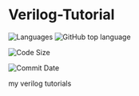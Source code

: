 # Verilog-Tutorial 
![Languages](https://img.shields.io/github/languages/count/aungtunlinn1992/Verilog-Tutorial?style=social)
![GitHub top language](https://img.shields.io/github/languages/top/aungtunlinn1992/Verilog-Tutorial)

![Code Size](https://img.shields.io/github/languages/code-size/aungtunlinn1992/Verilog-Tutorial?style=social)

![Commit Date](https://img.shields.io/github/last-commit/aungtunlinn1992/Verilog-Tutorial?style=plastic)

my verilog tutorials
